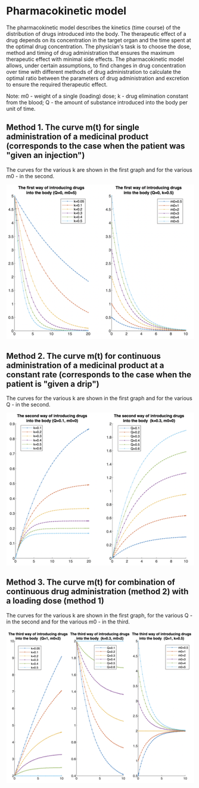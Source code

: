 # Pharmacokinetic model

The pharmacokinetic model describes the kinetics (time course) of the distribution of drugs introduced into the body. The therapeutic effect of a drug depends on its concentration in the target organ and the time spent at the optimal drug concentration. The physician's task is to choose the dose, method and timing of drug administration that ensures the maximum therapeutic effect with minimal side effects. The pharmacokinetic model allows, under certain assumptions, to find changes in drug concentration over time with different methods of drug administration to calculate the optimal ratio between the parameters of drug administration and excretion to ensure the required therapeutic effect.

Note: m0 - weight of a single (loading) dose; k - drug elimination constant from the blood; Q - the amount of substance introduced into the body per unit of time.

## Method 1. The curve m(t) for single administration of a medicinal product (corresponds to the case when the patient was "given an injection")

The curves for the various k are shown in the first graph and for the various m0 - in the second.

![Metod1](https://github.com/VaryaMelnik/Pharmacokinetic-model/blob/main/FirstWay.png)

## Method 2. The curve m(t) for continuous administration of a medicinal product at a constant rate (corresponds to the case when the patient is "given a drip")

The curves for the various k are shown in the first graph and for the various Q - in the second.

![Metod2](https://github.com/VaryaMelnik/Pharmacokinetic-model/blob/main/SecondWay.png)

## Method 3. The curve m(t) for combination of continuous drug administration (method 2) with a loading dose (method 1)

The curves for the various k are shown in the first graph, for the various Q - in the second and for the various m0 - in the third.

![Metod3](https://github.com/VaryaMelnik/Pharmacokinetic-model/blob/main/ThirdWay.png)

